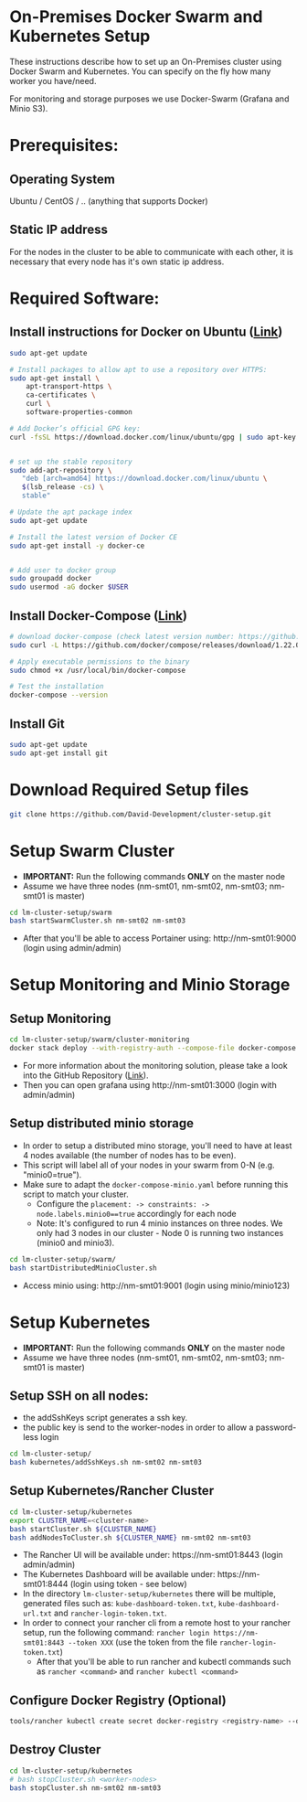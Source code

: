 # On-Premises Docker Swarm and Kubernetes Setup

These instructions describe how to set up an On-Premises cluster using Docker Swarm and Kubernetes. You can specify on the fly how many worker you have/need.

For monitoring and storage purposes we use Docker-Swarm (Grafana and Minio S3).


# Prerequisites:

## Operating System
Ubuntu / CentOS / .. (anything that supports Docker)


## Static IP address
For the nodes in the cluster to be able to communicate with each other, it is necessary that every node has it's own static ip address.


# Required Software:

## Install instructions for Docker on Ubuntu ([Link](https://docs.docker.com/install/linux/docker-ce/ubuntu/))

```sh
sudo apt-get update

# Install packages to allow apt to use a repository over HTTPS:
sudo apt-get install \
    apt-transport-https \
    ca-certificates \
    curl \
    software-properties-common

# Add Docker’s official GPG key:
curl -fsSL https://download.docker.com/linux/ubuntu/gpg | sudo apt-key add -


# set up the stable repository
sudo add-apt-repository \
   "deb [arch=amd64] https://download.docker.com/linux/ubuntu \
   $(lsb_release -cs) \
   stable"

# Update the apt package index
sudo apt-get update

# Install the latest version of Docker CE
sudo apt-get install -y docker-ce


# Add user to docker group
sudo groupadd docker
sudo usermod -aG docker $USER
```

## Install Docker-Compose ([Link](https://docs.docker.com/compose/install/))

```sh
# download docker-compose (check latest version number: https://github.com/docker/compose/releases)
sudo curl -L https://github.com/docker/compose/releases/download/1.22.0/docker-compose-$(uname -s)-$(uname -m) -o /usr/local/bin/docker-compose

# Apply executable permissions to the binary
sudo chmod +x /usr/local/bin/docker-compose

# Test the installation
docker-compose --version
```


## Install Git

```sh
sudo apt-get update
sudo apt-get install git
```

# Download Required Setup files

```bash
git clone https://github.com/David-Development/cluster-setup.git
```

# Setup Swarm Cluster

- **IMPORTANT:** Run the following commands **ONLY** on the master node
- Assume we have three nodes (nm-smt01, nm-smt02, nm-smt03; nm-smt01 is master)

```bash
cd lm-cluster-setup/swarm
bash startSwarmCluster.sh nm-smt02 nm-smt03
```

- After that you'll be able to access Portainer using: http://nm-smt01:9000 (login using admin/admin)


# Setup Monitoring and Minio Storage

## Setup Monitoring

```bash
cd lm-cluster-setup/swarm/cluster-monitoring
docker stack deploy --with-registry-auth --compose-file docker-compose.yml cluster-monitor
```

- For more information about the monitoring solution, please take a look into the GitHub Repository ([Link](https://github.com/David-Development/collectd-influxdb-grafana-docker)).
- Then you can open grafana using http://nm-smt01:3000 (login with admin/admin)


## Setup distributed minio storage

- In order to setup a distributed mino storage, you'll need to have at least 4 nodes available (the number of nodes has to be even).
- This script will label all of your nodes in your swarm from 0-N (e.g. "minio0=true").
- Make sure to adapt the `docker-compose-minio.yaml` before running this script to match your cluster.
  - Configure the `placement: -> constraints: -> node.labels.minio0==true` accordingly for each node
  - Note: It's configured to run 4 minio instances on three nodes. We only had 3 nodes in our cluster - Node 0 is running two instances (minio0 and minio3).


```bash
cd lm-cluster-setup/swarm/
bash startDistributedMinioCluster.sh
```

- Access minio using: http://nm-smt01:9001 (login using minio/minio123)



# Setup Kubernetes

- **IMPORTANT:** Run the following commands **ONLY** on the master node
- Assume we have three nodes (nm-smt01, nm-smt02, nm-smt03; nm-smt01 is master)

## Setup SSH on all nodes:

- the addSshKeys script generates a ssh key.
- the public key is send to the worker-nodes in order to allow a password-less login

```bash
cd lm-cluster-setup/
bash kubernetes/addSshKeys.sh nm-smt02 nm-smt03
```

## Setup Kubernetes/Rancher Cluster

```bash
cd lm-cluster-setup/kubernetes
export CLUSTER_NAME=<cluster-name>
bash startCluster.sh ${CLUSTER_NAME}
bash addNodesToCluster.sh ${CLUSTER_NAME} nm-smt02 nm-smt03
```

- The Rancher UI will be available under: https://nm-smt01:8443 (login admin/admin)
- The Kubernetes Dashboard will be available under: https://nm-smt01:8444 (login using token - see below)
- In the directory `lm-cluster-setup/kubernetes` there will be multiple, generated files such as: `kube-dashboard-token.txt`, `kube-dashboard-url.txt` and `rancher-login-token.txt`. 
- In order to connect your rancher cli from a remote host to your rancher setup, run the following command: `rancher login https://nm-smt01:8443 --token XXX` (use the token from the file `rancher-login-token.txt`)
  - After that you'll be able to run rancher and kubectl commands such as `rancher <command>` and `rancher kubectl <command>`


## Configure Docker Registry (Optional)

```bash
tools/rancher kubectl create secret docker-registry <registry-name> --docker-server=<registry.myhost.de> --docker-username=<my-username> --docker-password="<my-password>" --docker-email=<email>
```

## Destroy Cluster

```bash
cd lm-cluster-setup/kubernetes
# bash stopCluster.sh <worker-nodes>
bash stopCluster.sh nm-smt02 nm-smt03
```
